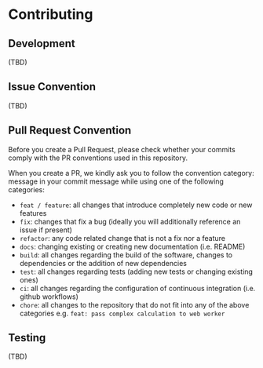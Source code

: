 # Contributing

## Development
(TBD)

## Issue Convention
(TBD)

## Pull Request Convention
Before you create a Pull Request, please check whether your commits comply with the PR conventions used in this repository.

When you create a PR, we kindly ask you to follow the convention category: message in your commit message while using one of the following categories:
- `feat / feature`: all changes that introduce completely new code or new features
- `fix`: changes that fix a bug (ideally you will additionally reference an issue if present)
- `refactor`: any code related change that is not a fix nor a feature
- `docs`: changing existing or creating new documentation (i.e. README)
- `build`: all changes regarding the build of the software, changes to dependencies or the addition of new dependencies
- `test`: all changes regarding tests (adding new tests or changing existing ones)
- `ci`: all changes regarding the configuration of continuous integration (i.e. github workflows)
- `chore`: all changes to the repository that do not fit into any of the above categories
  e.g. `feat: pass complex calculation to web worker`

## Testing
(TBD)
